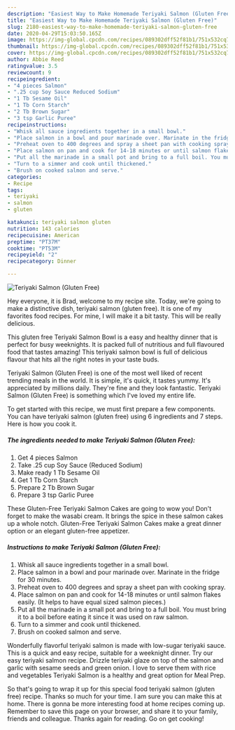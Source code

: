 ```yaml
---
description: "Easiest Way to Make Homemade Teriyaki Salmon (Gluten Free)"
title: "Easiest Way to Make Homemade Teriyaki Salmon (Gluten Free)"
slug: 2180-easiest-way-to-make-homemade-teriyaki-salmon-gluten-free
date: 2020-04-29T15:03:50.165Z
image: https://img-global.cpcdn.com/recipes/089302dff52f81b1/751x532cq70/teriyaki-salmon-gluten-free-recipe-main-photo.jpg
thumbnail: https://img-global.cpcdn.com/recipes/089302dff52f81b1/751x532cq70/teriyaki-salmon-gluten-free-recipe-main-photo.jpg
cover: https://img-global.cpcdn.com/recipes/089302dff52f81b1/751x532cq70/teriyaki-salmon-gluten-free-recipe-main-photo.jpg
author: Abbie Reed
ratingvalue: 3.5
reviewcount: 9
recipeingredient:
- "4 pieces Salmon"
- ".25 cup Soy Sauce Reduced Sodium"
- "1 Tb Sesame Oil"
- "1 Tb Corn Starch"
- "2 Tb Brown Sugar"
- "3 tsp Garlic Puree"
recipeinstructions:
- "Whisk all sauce ingredients together in a small bowl."
- "Place salmon in a bowl and pour marinade over. Marinate in the fridge for 30 minutes."
- "Preheat oven to 400 degrees and spray a sheet pan with cooking spray."
- "Place salmon on pan and cook for 14-18 minutes or until salmon flakes easily. (It helps to have equal sized salmon pieces.)"
- "Put all the marinade in a small pot and bring to a full boil. You must bring it to a boil before eating it since it was used on raw salmon."
- "Turn to a simmer and cook until thickened."
- "Brush on cooked salmon and serve."
categories:
- Recipe
tags:
- teriyaki
- salmon
- gluten

katakunci: teriyaki salmon gluten 
nutrition: 143 calories
recipecuisine: American
preptime: "PT37M"
cooktime: "PT53M"
recipeyield: "2"
recipecategory: Dinner

---
```



![Teriyaki Salmon (Gluten Free)](https://img-global.cpcdn.com/recipes/089302dff52f81b1/751x532cq70/teriyaki-salmon-gluten-free-recipe-main-photo.jpg)

Hey everyone, it is Brad, welcome to my recipe site. Today, we're going to make a distinctive dish, teriyaki salmon (gluten free). It is one of my favorites food recipes. For mine, I will make it a bit tasty. This will be really delicious.

This gluten free Teriyaki Salmon Bowl is a easy and healthy dinner that is perfect for busy weeknights. It is packed full of nutritious and full flavoured food that tastes amazing! This teriyaki salmon bowl is full of delicious flavour that hits all the right notes in your taste buds.

Teriyaki Salmon (Gluten Free) is one of the most well liked of recent trending meals in the world. It is simple, it's quick, it tastes yummy. It's appreciated by millions daily. They're fine and they look fantastic. Teriyaki Salmon (Gluten Free) is something which I've loved my entire life.


To get started with this recipe, we must first prepare a few components. You can have teriyaki salmon (gluten free) using 6 ingredients and 7 steps. Here is how you cook it.

<!--inarticleads1-->

##### The ingredients needed to make Teriyaki Salmon (Gluten Free):

1. Get 4 pieces Salmon
1. Take .25 cup Soy Sauce (Reduced Sodium)
1. Make ready 1 Tb Sesame Oil
1. Get 1 Tb Corn Starch
1. Prepare 2 Tb Brown Sugar
1. Prepare 3 tsp Garlic Puree


These Gluten-Free Teriyaki Salmon Cakes are going to wow you! Don&#39;t forget to make the wasabi cream. It brings the spice in these salmon cakes up a whole notch. Gluten-Free Teriyaki Salmon Cakes make a great dinner option or an elegant gluten-free appetizer. 

<!--inarticleads2-->

##### Instructions to make Teriyaki Salmon (Gluten Free):

1. Whisk all sauce ingredients together in a small bowl.
1. Place salmon in a bowl and pour marinade over. Marinate in the fridge for 30 minutes.
1. Preheat oven to 400 degrees and spray a sheet pan with cooking spray.
1. Place salmon on pan and cook for 14-18 minutes or until salmon flakes easily. (It helps to have equal sized salmon pieces.)
1. Put all the marinade in a small pot and bring to a full boil. You must bring it to a boil before eating it since it was used on raw salmon.
1. Turn to a simmer and cook until thickened.
1. Brush on cooked salmon and serve.


Wonderfully flavorful teriyaki salmon is made with low-sugar teriyaki sauce. This is a quick and easy recipe, suitable for a weeknight dinner. Try our easy teriyaki salmon recipe. Drizzle teriyaki glaze on top of the salmon and garlic with sesame seeds and green onion. I love to serve them with rice and vegetables Teriyaki Salmon is a healthy and great option for Meal Prep. 

So that's going to wrap it up for this special food teriyaki salmon (gluten free) recipe. Thanks so much for your time. I am sure you can make this at home. There is gonna be more interesting food at home recipes coming up. Remember to save this page on your browser, and share it to your family, friends and colleague. Thanks again for reading. Go on get cooking!
